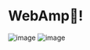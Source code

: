 # WebAmp🎵!
![image](https://user-images.githubusercontent.com/73299058/179417681-80e597e8-2473-4234-8694-f6cf64360cee.png)
![image](https://user-images.githubusercontent.com/73299058/179417793-7644ba62-a4df-42c5-8846-9a940d087a48.png)
